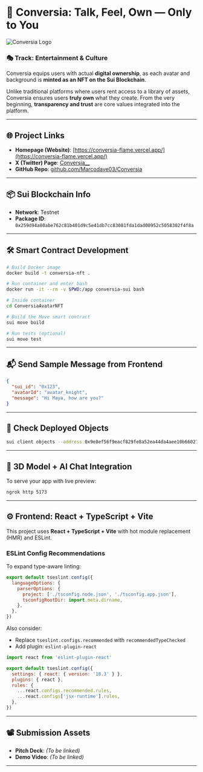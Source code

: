 # 🚀 Conversia: Talk, Feel, Own — Only to You

![Conversia Logo](https://drive.google.com/uc?id=15o5BtiVAe2HgV41nAznGoWRc7pHz-I-K)

### 🎭 Track: Entertainment & Culture  
Conversia equips users with actual **digital ownership**, as each avatar and background is **minted as an NFT on the Sui Blockchain**.

Unlike traditional platforms where users rent access to a library of assets, Conversia ensures users **truly own** what they create. From the very beginning, **transparency and trust** are core values integrated into the platform.

---

## 🌐 Project Links

- **Homepage (Website)**: [https://conversia-flame.vercel.app/](https://conversia-flame.vercel.app/)
- **X (Twitter) Page**: [Conversia__](https://x.com/Conversia__)
- **GitHub Repo**: [github.com/Marcodave03/Conversia](https://github.com/Marcodave03/Conversia)

---

## 📦 Sui Blockchain Info

- **Network**: Testnet  
- **Package ID**: `0x259d94a80abe762c81b401d9c5e41db7cc83081fda1dad00952c5058302f4f8a`

---

## 🛠️ Smart Contract Development

```bash
# Build Docker image
docker build -t conversia-nft .

# Run container and enter bash
docker run -it --rm -v $PWD:/app conversia-sui bash

# Inside container
cd ConversiaAvatarNFT

# Build the Move smart contract
sui move build

# Run tests (optional)
sui move test
```

---

## 📬 Send Sample Message from Frontend

```json
{
  "sui_id": "0x123",
  "avatarId": "avatar_knight",
  "message": "Hi Maya, how are you?"
}
```

---

## 🧪 Check Deployed Objects

```bash
sui client objects --address 0x9e8ef56f9eacf829fe8a52ea44da4aee10b6602784168f5de91f8a18663bc665
```

---

## 🧠 3D Model + AI Chat Integration

To serve your app with live preview:

```bash
ngrok http 5173
```

---

## ⚙️ Frontend: React + TypeScript + Vite

This project uses **React + TypeScript + Vite** with hot module replacement (HMR) and ESLint.

### ESLint Config Recommendations

To expand type-aware linting:

```js
export default tseslint.config({
  languageOptions: {
    parserOptions: {
      project: ['./tsconfig.node.json', './tsconfig.app.json'],
      tsconfigRootDir: import.meta.dirname,
    },
  },
})
```

Also consider:
- Replace `tseslint.configs.recommended` with `recommendedTypeChecked`
- Add plugin: `eslint-plugin-react`
  
```js
import react from 'eslint-plugin-react'

export default tseslint.config({
  settings: { react: { version: '18.3' } },
  plugins: { react },
  rules: {
    ...react.configs.recommended.rules,
    ...react.configs['jsx-runtime'].rules,
  },
})
```

---

## 📽️ Submission Assets

- **Pitch Deck**: *(To be linked)*
- **Demo Video**: *(To be linked)*

---